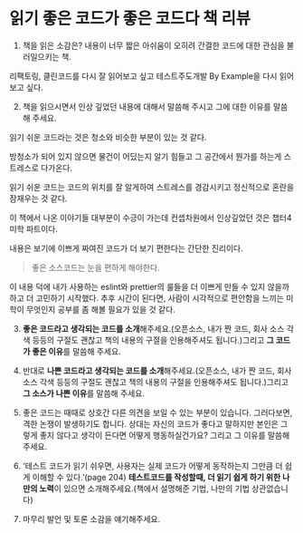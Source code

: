 # 읽기 좋은 코드가 좋은 코드다 책 리뷰

1. 책을 읽은 소감은?
내용이 너무 짧은 아쉬움이 오히려 간결한 코드에 대한 관심을 불러일으키는 책.

리팩토링, 클린코드를 다시 잘 읽어보고 싶고 테스트주도개발 By Example을 다시 읽어보고 싶다.

2. 책을 읽으시면서 인상 깊었던 내용에 대해서 말씀해 주시고 그에 대한 이유를 말씀해 주세요.

읽기 쉬운 코드라는 것은 청소와 비슷한 부분이 있는 것 같다.

방청소가 되어 있지 않으면 물건이 어딨는지 알기 힘들고 그 공간에서 뭔가를 하는게 스트레스로 다가온다.

읽기 쉬운 코드는 코드의 위치를 잘 알게하여 스트레스를 경감시키고 정신적으로 혼란을 잠재우는 것 같다.

이 책에서 나온 이야기들 대부분이 수긍이 가는데 컨셉차원에서 인상깊었던 것은 챕터4 미학 파트이다.

내용은 보기에 이쁘게 짜여진 코드가 더 보기 편한다는 간단한 진리이다.

> 좋은 소스코드는 눈을 편하게 해야한다.

이 내용 덕에 내가 사용하는 eslint와 prettier의 룰들을 더 이쁘게 만들 수 있지 않을까 하고 더 고민하기 시작했다. 추후 시간이 된다면, 사람이 시각적으로 편안함을 느끼는 미학이 무엇인지 공부를 좀 해볼 필요가 있을 것 같다.

3. **좋은 코드라고 생각되는 코드를 소개**해주세요.(오픈소스, 내가 짠 코드, 회사 소스 각색 등등의 구절도 괜찮고 책의 내용의 구절을 인용해주셔도 됩니다.)그리고 **그 코드가 좋은 이유**를 말씀해 주세요.




4. 반대로 **나쁜 코드라고 생각되는 코드를 소개**해주세요.(오픈소스, 내가 짠 코드, 회사 소스 각색 등등의 구절도 괜찮고 책의 내용의 구절을 인용해주셔도 됩니다.)그리고 **그 소스가 나쁜 이유**를 말씀해 주세요.
5. 좋은 코드는 때때로 상호간 다른 의견을 보일 수 있는 부분이 있습니다. 그러다보면, 격한 논쟁이 발생하기도 합니다. 상대는 자신의 코드가 좋다고 말하지만 본인은 그렇게 좋지 않다고 생각이 든다면 어떻게 행동하실건가요? 그리고 그 이유를 말씀해주세요.
6. ‘테스트 코드가 읽기 쉬우면, 사용자는 실제 코드가 어떻게 동작하는지 그만큼 더 쉽게 이해할 수 있다.’(page 204) **테스트코드를 작성할때, 더 읽기 쉽게 하기 위한 나만의 노력**이 있으면 소개해주세요.(책에서 설명해준 기법, 나만의 기법 상관없습니다)
7. 마무리 발언 및 토론 소감을 얘기해주세요.
